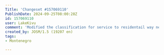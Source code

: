 ```yaml
---
Title: 'Changeset #157069110'
PublishDate: 2024-09-25T08:00:28Z
id: 157069110
user: LakeKivu
comment: 'Modified the classification for service to residentail way near Park Krupace Lake #adt'
created_by: JOSM/1.5 (19207 en)
tags:
- Montenegro

---
```


